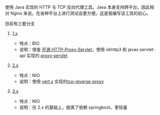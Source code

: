 使用 Java 实现的 HTTP 与 TCP 反向代理工具。Java 本身支持跨平台，因此相对 Nginx 来说，在各种平台上进行测试会更方便。这是我编写该工具的初心。

目前有三套分支

1. [1.x](https://github.com/meethigher/http-proxy-boot/tree/1.x)

   * 特点：BIO
   * 说明：借鉴 [开源 HTTP-Proxy-Servlet](https://github.com/mitre/HTTP-Proxy-Servlet)，使用 okhttp3 和 javax.servlet-api 实现的 [proxy-servlet](https://github.com/meethigher/proxy-servlet)
2. [2.x](https://github.com/meethigher/http-proxy-boot/tree/2.x)

   * 特点：NIO
   * 说明：使用 [vert.x](https://vertx.io/) 实现的[tcp-reverse-proxy](https://github.com/meethigher/tcp-reverse-proxy)

3. [3.x](https://github.com/meethigher/http-proxy-boot/tree/3.x)

   * 特点：NIO
   * 说明：在 2.x 的基础上，脱离了依赖 springboot，更轻量

   